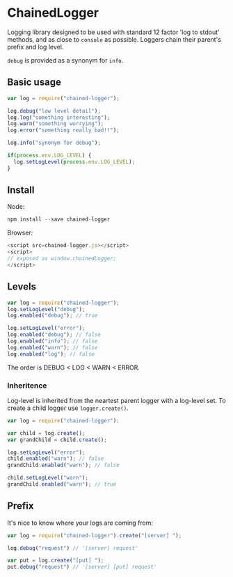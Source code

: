 # ChainedLogger

Logging library designed to be used with standard 12 factor 'log to stdout' methods, and as close to `console` as possible. Loggers chain their parent's prefix and log level.

`debug` is provided as a synonym for `info`.

## Basic usage

```javascript
var log = require("chained-logger");

log.debug("low level detail");
log.log("something interesting");
log.warn("something worrying");
log.error("something really bad!!");

log.info("synonym for debug");

if(process.env.LOG_LEVEL) {
  log.setLogLevel(process.env.LOG_LEVEL);
}
```

## Install

Node:

```javascript
npm install --save chained-logger
```

Browser:

```javascript
<script src=chained-logger.js></script>
<script>
// exposed as window.chainedLogger;
</script>
```

## Levels

```javascript
var log = require("chained-logger");
log.setLogLevel("debug");
log.enabled("debug"); // true

log.setLogLevel("error");
log.enabled("debug"); // false
log.enabled("info"); // false
log.enabled("warn"); // false
log.enabled("log"); // false
```

The order is DEBUG < LOG < WARN < ERROR.

### Inheritence

Log-level is inherited from the neartest parent logger with a log-level set. To create a child logger use `logger.create()`.

```javascript
var log = require("chained-logger");

var child = log.create();
var grandChild = child.create();

log.setLogLevel("error");
child.enabled("warn"); // false
grandChild.enabled("warn"); // false

child.setLogLevel("warn"); 
grandChild.enabled("warn"); // true
```

## Prefix

It's nice to know where your logs are coming from:

```javascript
var log = require("chained-logger").create("[server] ");

log.debug("request") // '[server] request'

var put = log.create("[put] ");
put.debug("request") // '[server] [put] request'
```

